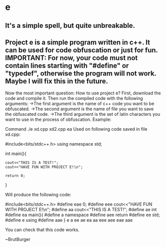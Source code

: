 # e
It's a simple spell, but quite unbreakable.
-------------------------------------------
Project e is a simple program written in c++. It can be used for code obfuscation or just for fun.
IMPORTANT: For now, your code must not contain lines starting with "#define" or "typedef", otherwise the program will not work.
Maybe I will fix this in the future.
------------------------------------
Now the most important question:
How to use project e?
First, download the code and compile it. Then run the compiled code with the following arguments:
->The first argument is the name of c++ code you want to be obfuscated.
->The second argument is the name of file you want to save the obfuscated code.
->The third argument is the set of latin characters you want to use in the process of obfuscation.
Example:

Command ./e xd.cpp xd2.cpp ea
Used on following code saved in file xd.cpp:

#include<bits/stdc++.h>
using namespace std;

int main(){
	
	cout<<"THIS IS A TEST!";
	cout<<"HAVE FUN WITH PROJECT E!\n";
	
	return 0;
}

Will produce the following code:

#include<bits/stdc++.h>
#define eae 0;
#define eee cout<<"HAVE FUN WITH PROJECT E!\n";
#define aa cout<<"THIS IS A TEST!";
#define ae int
#define ea main(){
#define a namespace
#define aee return
#define ee std;
#define e using
#define aae }
e a ee ae ea aa eee aee eae aae 

You can check that this code works.


~BrutBurger
